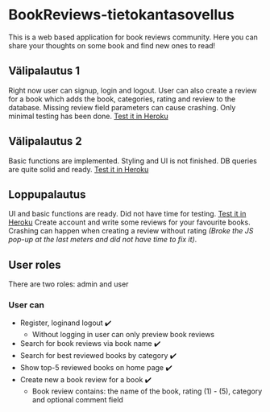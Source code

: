 # BookReviews-tietokantasovellus
This is a web based application for book reviews community. Here you can share your thoughts on some book and find new ones to read!

## Välipalautus 1
Right now user can signup, login and logout. User can also create a review for a book which adds the book, categories, rating and review to the database. Missing review field parameters can cause crashing. Only minimal testing has been done.
[Test it in Heroku](https://bookreviews-tietokantasovellus.herokuapp.com/)

## Välipalautus 2
Basic functions are implemented. Styling and UI is not finished. DB queries are quite solid and ready.
[Test it in Heroku](https://bookreviews-tietokantasovellus.herokuapp.com/)

## Loppupalautus
UI and basic functions are ready. Did not have time for testing. 
[Test it in Heroku](https://bookreviews-tietokantasovellus.herokuapp.com/) Create account and write some reviews for your favourite books. Crashing can happen when creating a review without rating *(Broke the JS pop-up at the last meters and did not have time to fix it)*.

## User roles
There are two roles: admin and user

### User can
* Register, loginand logout :heavy_check_mark:
  * Without logging in user can only preview book reviews
* Search for book reviews via book name :heavy_check_mark:
* Search for best reviewed books by category :heavy_check_mark:
* Show top-5 reviewed books on home page :heavy_check_mark:
* Create new a book review for a book :heavy_check_mark:
  * Book review contains: the name of the book, rating (1) - (5), category and optional comment field 
